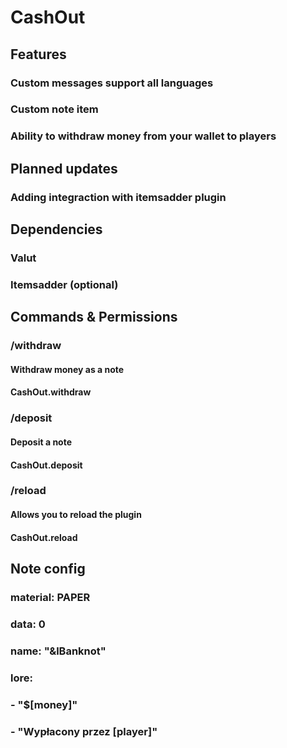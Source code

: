 # CashOut
## Features
### Custom messages support all languages
### Custom note item
### Ability to withdraw money from your wallet to players
## Planned updates
### Adding integraction with itemsadder plugin
## Dependencies
### Valut
### Itemsadder (optional)
## Commands & Permissions
### /withdraw
#### Withdraw money as a note
#### CashOut.withdraw
### /deposit
#### Deposit a note
#### CashOut.deposit
### /reload
#### Allows you to reload the plugin
#### CashOut.reload

## Note config
### material: PAPER
### data: 0
### name: "&lBanknot"
### lore:
### - "$[money]"
### - "Wypłacony przez [player]"
